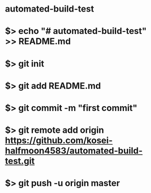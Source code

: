 # automated-build-test
# $> echo "# automated-build-test" >> README.md
# $> git init
# $> git add README.md
# $> git commit -m "first commit"
# $> git remote add origin https://github.com/kosei-halfmoon4583/automated-build-test.git
# $> git push -u origin master

